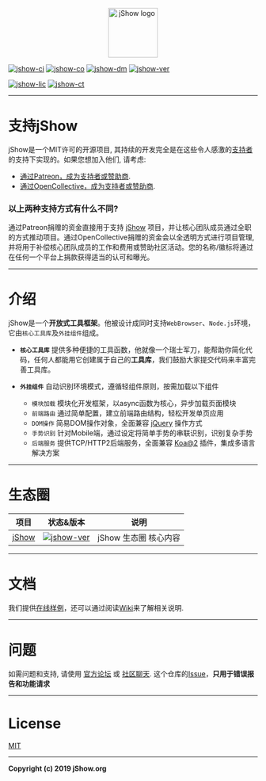 <p align="center">
	<a href="https://jshow.org" target="_blank">
		<img width="100" src="https://jshow.org/images/logo.png" alt="jShow logo" />
	</a>
</p>

[![jshow-ci]][jshow-circleci]
[![jshow-co]][jshow-codecov]
[![jshow-dm]][jshow-npm]
[![jshow-ver]][jshow-npm]

[![jshow-lic]][jshow-npm]
[![jshow-ct]][jshow-chat]

[jshow-url]: https://github.com/j-show/jshow
[jshow-npm]: https://npmjs.com/package/jshow
[jshow-chat]: https://jshow.org/chat
[jshow-circleci]: https://circleci.com/gh/j-show/jshow/tree/dev
[jshow-codecov]: https://codecov.io/github/vuejs/vue?branch=dev
[jshow-ci]: https://img.shields.io/circleci/project/github/j-show/jshow/dev.svg
[jshow-co]: https://img.shields.io/codecov/c/github/j-show/jshow/dev.svg
[jshow-ver]: https://img.shields.io/npm/v/jshow.svg
[jshow-lic]: https://img.shields.io/npm/l/jshow.svg
[jshow-dm]: https://img.shields.io/npm/dm/jshow.svg
[jshow-ct]: https://img.shields.io/badge/chat-on%20discord-7289da.svg

---

# 支持jShow

jShow是一个MIT许可的开源项目, 其持续的开发完全是在这些令人感激的[支持者](https://github.com/j-show/show/blob/dev/BACKERS.md)的支持下实现的。如果您想加入他们, 请考虑:

- [通过Patreon，成为支持者或赞助商](https://www.patreon.com/jshow).
- [通过OpenCollective，成为支持者或赞助商](https://opencollective.com/jshow).

### 以上两种支持方式有什么不同?

通过Patreon捐赠的资金直接用于支持 [jShow][jshow-url] 项目，并让核心团队成员通过全职的方式推动项目。通过OpenCollective捐赠的资金会以全透明方式进行项目管理, 并将用于补偿核心团队成员的工作和费用或赞助社区活动。您的名称/徽标将通过在任何一个平台上捐款获得适当的认可和曝光。

---

# 介绍

jShow是一个**开放式工具框架**。他被设计成同时支持`WebBrowser`、`Node.js`环境，它由`核心工具库`及`外挂组件`组成。

- **`核心工具库`** 提供多种便捷的工具函数，他就像一个瑞士军刀，能帮助你简化代码，任何人都能用它创建属于自己的**工具库**，我们鼓励大家提交代码来丰富完善工具库。

- **`外挂组件`** 自动识别环境模式，遵循轻组件原则，按需加载以下组件
	- `模块加载` 模块化开发框架，以async函数为核心，异步加载页面模块
	- `前端路由` 通过简单配置，建立前端路由结构，轻松开发单页应用
	- `DOM操作` 简易DOM操作对象，全面兼容 [jQuery](https://jquery.com/) 操作方式
	- `手势识别` 针对Mobile端，通过设定将简单手势的串联识别，识别复杂手势
	- `后端服务` 提供TCP/HTTP2后端服务，全面兼容 [Koa@2](https://koajs.com/) 插件，集成多语言解决方案

---


# 生态圈

| 项目 | 状态&版本 | 说明 |
|---|---|---|
| [jShow][jshow-url] | [![jshow-ver]][jshow-npm] | jShow 生态圈 核心内容 |

---

# 文档

我们提供[在线样例](https://jshow.org/example)，还可以通过阅读[Wiki](https://jshow.org/wiki)来了解相关说明.

---

# 问题

如需问题和支持, 请使用 [官方论坛](https://jshow.org/forum) 或 [社区聊天](https://jshow.org/chat).
这个仓库的[Issue](https://github.com/j-show/jshow/issue)，**只用于错误报告和功能请求**

---

# License

[MIT](http://opensource.org/licenses/MIT)

---

**Copyright (c) 2019 jShow.org**
